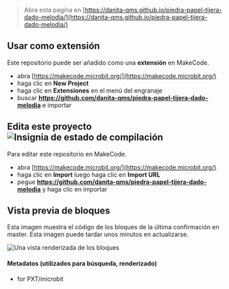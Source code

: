
> Abra esta pagina en [https://danita-qms.github.io/piedra-papel-tijera-dado-melodia/](https://danita-qms.github.io/piedra-papel-tijera-dado-melodia/)

## Usar como extensión

Este repositorio puede ser añadido como una **extensión** en MakeCode.

* abra [https://makecode.microbit.org/](https://makecode.microbit.org/)
* haga clic en **New Project**
* haga clic en **Extensiones** en el menú del engranaje
* buscar **https://github.com/danita-qms/piedra-papel-tijera-dado-melodia** e importar

## Edita este proyecto ![Insignia de estado de compilación](https://github.com/danita-qms/piedra-papel-tijera-dado-melodia/workflows/MakeCode/badge.svg)

Para editar este repositorio en MakeCode.

* abra [https://makecode.microbit.org/](https://makecode.microbit.org/)
* haga clic en **Import** luego haga clic en **Import URL**
* pegue **https://github.com/danita-qms/piedra-papel-tijera-dado-melodia** y haga clic en importar

## Vista previa de bloques

Esta imagen muestra el código de los bloques de la última confirmación en master.
Esta imagen puede tardar unos minutos en actualizarse.

![Una vista renderizada de los bloques](https://github.com/danita-qms/piedra-papel-tijera-dado-melodia/raw/master/.github/makecode/blocks.png)

#### Metadatos (utilizados para búsqueda, renderizado)

* for PXT/microbit
<script src="https://makecode.com/gh-pages-embed.js"></script><script>makeCodeRender("{{ site.makecode.home_url }}", "{{ site.github.owner_name }}/{{ site.github.repository_name }}");</script>
